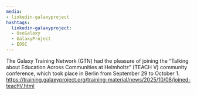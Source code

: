 ```yaml
---
media:
- linkedin-galaxyproject
hashtags:
  linkedin-galaxyproject:
  - UseGalaxy
  - GalaxyProject
  - EOSC
---
```

The Galaxy Training Network (GTN) had the pleasure of joining the “Talking about Education Across Communities at Helmholtz” (TEACH V) community conference, which took place in Berlin from September 29 to October 1.
https://training.galaxyproject.org/training-material/news/2025/10/08/joined-teachV.html